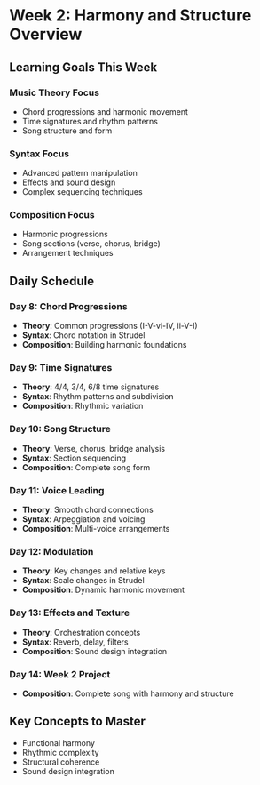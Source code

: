 # Week 2: Harmony and Structure Overview

## Learning Goals This Week

### Music Theory Focus
- Chord progressions and harmonic movement
- Time signatures and rhythm patterns
- Song structure and form

### Syntax Focus
- Advanced pattern manipulation
- Effects and sound design
- Complex sequencing techniques

### Composition Focus
- Harmonic progressions
- Song sections (verse, chorus, bridge)
- Arrangement techniques

## Daily Schedule

### Day 8: Chord Progressions
- **Theory**: Common progressions (I-V-vi-IV, ii-V-I)
- **Syntax**: Chord notation in Strudel
- **Composition**: Building harmonic foundations

### Day 9: Time Signatures
- **Theory**: 4/4, 3/4, 6/8 time signatures
- **Syntax**: Rhythm patterns and subdivision
- **Composition**: Rhythmic variation

### Day 10: Song Structure
- **Theory**: Verse, chorus, bridge analysis
- **Syntax**: Section sequencing
- **Composition**: Complete song form

### Day 11: Voice Leading
- **Theory**: Smooth chord connections
- **Syntax**: Arpeggiation and voicing
- **Composition**: Multi-voice arrangements

### Day 12: Modulation
- **Theory**: Key changes and relative keys
- **Syntax**: Scale changes in Strudel
- **Composition**: Dynamic harmonic movement

### Day 13: Effects and Texture
- **Theory**: Orchestration concepts
- **Syntax**: Reverb, delay, filters
- **Composition**: Sound design integration

### Day 14: Week 2 Project
- **Composition**: Complete song with harmony and structure

## Key Concepts to Master

- Functional harmony
- Rhythmic complexity
- Structural coherence
- Sound design integration